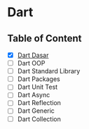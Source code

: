 # Dart

## Table of Content

- [x] [Dart Dasar](Dart%20Dasar)
- [ ] Dart OOP
- [ ] Dart Standard Library
- [ ] Dart Packages
- [ ] Dart Unit Test
- [ ] Dart Async
- [ ] Dart Reflection
- [ ] Dart Generic
- [ ] Dart Collection